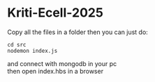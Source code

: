# Kriti-Ecell-2025
Copy all the files in a folder then you can just do: <br/>
```
cd src
nodemon index.js
```
and connect with mongodb in your pc <br/>
then open index.hbs in a browser

